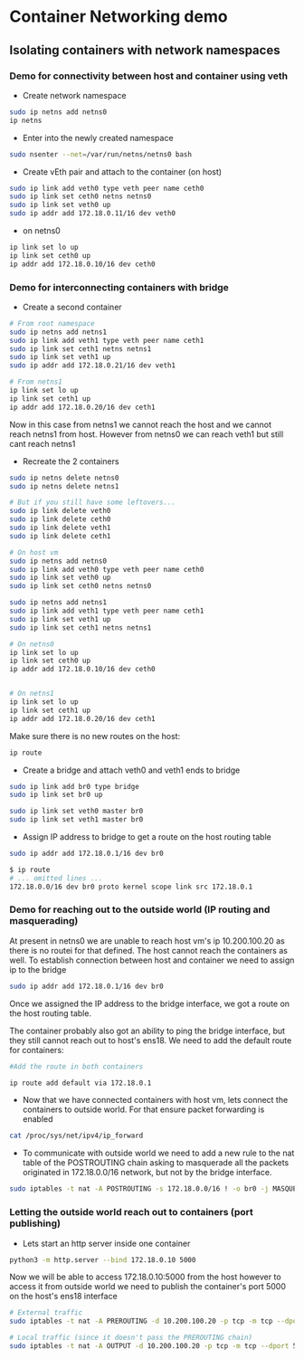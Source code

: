 # Container Networking demo

## Isolating containers with network namespaces

### Demo for connectivity between host and container using veth

- Create network namespace 
```bash
sudo ip netns add netns0
ip netns
``` 

- Enter into the newly created namespace
```bash
sudo nsenter --net=/var/run/netns/netns0 bash
```

- Create vEth pair and attach to the container (on host)
```bash
sudo ip link add veth0 type veth peer name ceth0
sudo ip link set ceth0 netns netns0
sudo ip link set veth0 up
sudo ip addr add 172.18.0.11/16 dev veth0
```

- on netns0
```bash
ip link set lo up
ip link set ceth0 up
ip addr add 172.18.0.10/16 dev ceth0
```

### Demo for interconnecting containers with bridge

- Create a second container
```bash
# From root namespace
sudo ip netns add netns1
sudo ip link add veth1 type veth peer name ceth1
sudo ip link set ceth1 netns netns1
sudo ip link set veth1 up
sudo ip addr add 172.18.0.21/16 dev veth1

# From netns1 
ip link set lo up
ip link set ceth1 up
ip addr add 172.18.0.20/16 dev ceth1
```
Now in this case from netns1 we cannot reach the host and we cannot reach netns1 from host. However from netns0 we can reach veth1 but still cant reach netns1

- Recreate the 2 containers
```bash
sudo ip netns delete netns0
sudo ip netns delete netns1

# But if you still have some leftovers...
sudo ip link delete veth0
sudo ip link delete ceth0
sudo ip link delete veth1
sudo ip link delete ceth1
```

```bash
# On host vm
sudo ip netns add netns0
sudo ip link add veth0 type veth peer name ceth0
sudo ip link set veth0 up
sudo ip link set ceth0 netns netns0

sudo ip netns add netns1
sudo ip link add veth1 type veth peer name ceth1
sudo ip link set veth1 up
sudo ip link set ceth1 netns netns1

# On netns0
ip link set lo up
ip link set ceth0 up
ip addr add 172.18.0.10/16 dev ceth0


# On netns1
ip link set lo up
ip link set ceth1 up
ip addr add 172.18.0.20/16 dev ceth1
```

Make sure there is no new routes on the host:
```bash
ip route
```

- Create a bridge and attach veth0 and veth1 ends to bridge
```bash
sudo ip link add br0 type bridge
sudo ip link set br0 up

sudo ip link set veth0 master br0
sudo ip link set veth1 master br0
```

- Assign IP address to bridge to get a route on the host routing table
```bash
sudo ip addr add 172.18.0.1/16 dev br0

$ ip route
# ... omitted lines ...
172.18.0.0/16 dev br0 proto kernel scope link src 172.18.0.1
```

### Demo for reaching out to the outside world (IP routing and masquerading)

At present in netns0 we are unable to reach host vm's ip 10.200.100.20 as there is no routei for that defined. The host cannot reach the containers as well. To establish connection between host and container we need to assign ip to the bridge

```bash
sudo ip addr add 172.18.0.1/16 dev br0
```

Once we assigned the IP address to the bridge interface, we got a route on the host routing table.

The container probably also got an ability to ping the bridge interface, but they still cannot reach out to host's ens18. We need to add the default route for containers:

```bash
#Add the route in both containers

ip route add default via 172.18.0.1
```

- Now that we have connected containers with host vm, lets connect the containers to outside world. For that ensure packet forwarding is enabled

```bash
cat /proc/sys/net/ipv4/ip_forward
```

- To communicate with outside world we need to add a new rule to the nat table of the POSTROUTING chain asking to masquerade all the packets originated in 172.18.0.0/16 network, but not by the bridge interface.
```bash
sudo iptables -t nat -A POSTROUTING -s 172.18.0.0/16 ! -o br0 -j MASQUERADE
```

### Letting the outside world reach out to containers (port publishing)

- Lets start an http server inside one container
```bash
python3 -m http.server --bind 172.18.0.10 5000
```

Now we will be able to access 172.18.0.10:5000 from the host however to access it from outside world we need to publish the container's port 5000 on the host's ens18 interface
```bash
# External traffic
sudo iptables -t nat -A PREROUTING -d 10.200.100.20 -p tcp -m tcp --dport 5000 -j DNAT --to-destination 172.18.0.10:5000

# Local traffic (since it doesn't pass the PREROUTING chain)
sudo iptables -t nat -A OUTPUT -d 10.200.100.20 -p tcp -m tcp --dport 5000 -j DNAT --to-destination 172.18.0.10:5000
```

